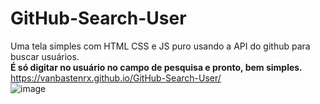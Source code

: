 # GitHub-Search-User
Uma tela simples com HTML CSS e JS puro usando a API do github para buscar usuários.
<br>
<strong>É só digitar no usuário no campo de pesquisa e pronto, bem simples.</strong>
<br>
https://vanbastenrx.github.io/GitHub-Search-User/
<br>
![image](https://user-images.githubusercontent.com/77644858/183771862-13db4d5f-4787-438a-8683-174e861eef4d.png)
